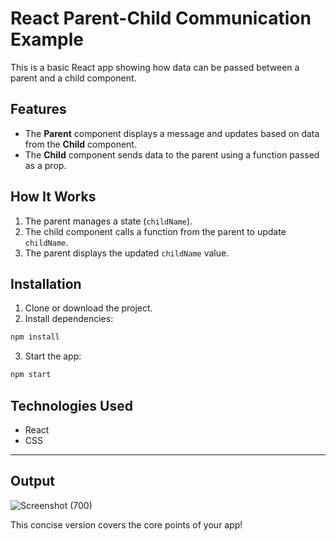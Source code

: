 # React Parent-Child Communication Example

This is a basic React app showing how data can be passed between a parent and a child component.

## Features

- The **Parent** component displays a message and updates based on data from the **Child** component.
- The **Child** component sends data to the parent using a function passed as a prop.

## How It Works

1. The parent manages a state (`childName`).
2. The child component calls a function from the parent to update `childName`.
3. The parent displays the updated `childName` value.

## Installation

1. Clone or download the project.
2. Install dependencies:

```bash
npm install
```

3. Start the app:

```bash
npm start
```

## Technologies Used

- React
- CSS

---
## Output

![Screenshot (700)]()


This concise version covers the core points of your app!
